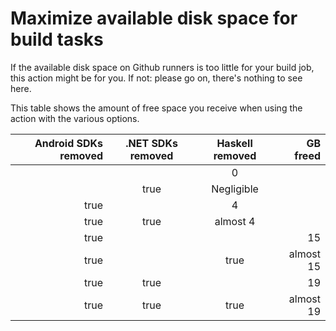 # Maximize available disk space for build tasks

If the available disk space on Github runners is too little for your build job, this action might be for you.
If not: please go on, there's nothing to see here.

This table shows the amount of free space you receive when using the action with the various options.

Android SDKs removed | .NET SDKs removed | Haskell removed | GB freed
--------------------:|:-----------------:|:---------------:|---------:
  |  |  | 0 |
  |  | true | Negligible |
  | true |  | 4 |
  | true | true | almost 4 |
 true |  |  | 15 |
 true |  | true | almost 15 |
 true | true |  | 19 |
 true | true | true | almost 19 |
